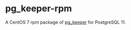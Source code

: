 pg\_keeper-rpm
==============

A CentOS 7 rpm package of [pg\_keeper](https://github.com/MasahikoSawada/pg_keeper) for PostgreSQL 11.
